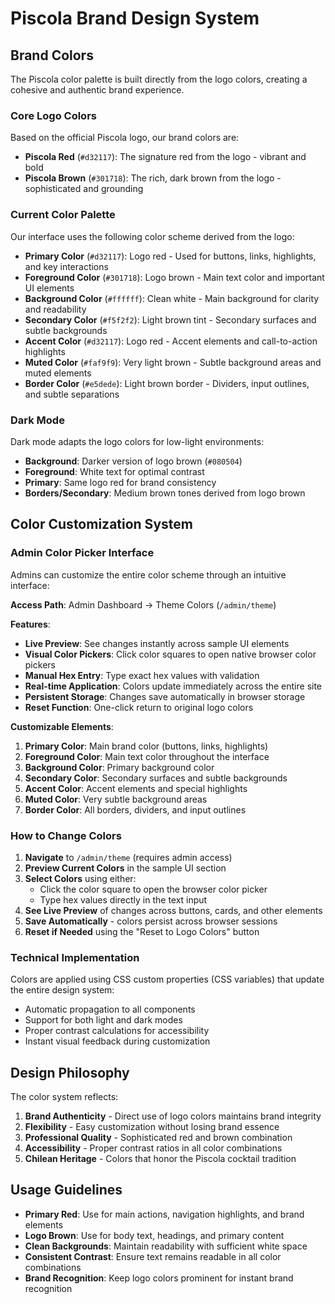# Piscola Brand Design System

## Brand Colors

The Piscola color palette is built directly from the logo colors, creating a cohesive and authentic brand experience.

### Core Logo Colors

Based on the official Piscola logo, our brand colors are:

- **Piscola Red** (`#d32117`): The signature red from the logo - vibrant and bold
- **Piscola Brown** (`#301718`): The rich, dark brown from the logo - sophisticated and grounding

### Current Color Palette

Our interface uses the following color scheme derived from the logo:

- **Primary Color** (`#d32117`): Logo red - Used for buttons, links, highlights, and key interactions
- **Foreground Color** (`#301718`): Logo brown - Main text color and important UI elements
- **Background Color** (`#ffffff`): Clean white - Main background for clarity and readability
- **Secondary Color** (`#f5f2f2`): Light brown tint - Secondary surfaces and subtle backgrounds
- **Accent Color** (`#d32117`): Logo red - Accent elements and call-to-action highlights
- **Muted Color** (`#faf9f9`): Very light brown - Subtle background areas and muted elements
- **Border Color** (`#e5dede`): Light brown border - Dividers, input outlines, and subtle separations

### Dark Mode

Dark mode adapts the logo colors for low-light environments:

- **Background**: Darker version of logo brown (`#080504`)
- **Foreground**: White text for optimal contrast
- **Primary**: Same logo red for brand consistency
- **Borders/Secondary**: Medium brown tones derived from logo brown

## Color Customization System

### Admin Color Picker Interface

Admins can customize the entire color scheme through an intuitive interface:

**Access Path**: Admin Dashboard → Theme Colors (`/admin/theme`)

**Features**:

- **Live Preview**: See changes instantly across sample UI elements
- **Visual Color Pickers**: Click color squares to open native browser color pickers
- **Manual Hex Entry**: Type exact hex values with validation
- **Real-time Application**: Colors update immediately across the entire site
- **Persistent Storage**: Changes save automatically in browser storage
- **Reset Function**: One-click return to original logo colors

**Customizable Elements**:

1. **Primary Color**: Main brand color (buttons, links, highlights)
2. **Foreground Color**: Main text color throughout the interface
3. **Background Color**: Primary background color
4. **Secondary Color**: Secondary surfaces and subtle backgrounds
5. **Accent Color**: Accent elements and special highlights
6. **Muted Color**: Very subtle background areas
7. **Border Color**: All borders, dividers, and input outlines

### How to Change Colors

1. **Navigate** to `/admin/theme` (requires admin access)
2. **Preview Current Colors** in the sample UI section
3. **Select Colors** using either:
   - Click the color square to open the browser color picker
   - Type hex values directly in the text input
4. **See Live Preview** of changes across buttons, cards, and other elements
5. **Save Automatically** - colors persist across browser sessions
6. **Reset if Needed** using the "Reset to Logo Colors" button

### Technical Implementation

Colors are applied using CSS custom properties (CSS variables) that update the entire design system:

- Automatic propagation to all components
- Support for both light and dark modes
- Proper contrast calculations for accessibility
- Instant visual feedback during customization

## Design Philosophy

The color system reflects:

1. **Brand Authenticity** - Direct use of logo colors maintains brand integrity
2. **Flexibility** - Easy customization without losing brand essence
3. **Professional Quality** - Sophisticated red and brown combination
4. **Accessibility** - Proper contrast ratios in all color combinations
5. **Chilean Heritage** - Colors that honor the Piscola cocktail tradition

## Usage Guidelines

- **Primary Red**: Use for main actions, navigation highlights, and brand elements
- **Logo Brown**: Use for body text, headings, and primary content
- **Clean Backgrounds**: Maintain readability with sufficient white space
- **Consistent Contrast**: Ensure text remains readable in all color combinations
- **Brand Recognition**: Keep logo colors prominent for instant brand recognition
